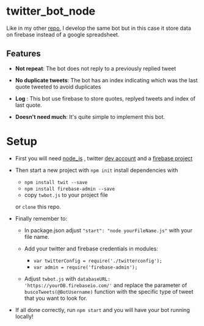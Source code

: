 # twitter_bot_node
Like in my other [repo](https://github.com/juantubello/twitter_bot), I develop the same bot but in this case it store data on firebase
instead of a google spreadsheet.

## Features

- **Not repeat**: The bot does not reply to a previously replied tweet

- **No duplicate tweets**: The bot has an index indicating which was the last quote tweeted to avoid duplicates

- **Log** : This bot use firebase to store quotes, replyed tweets and index of last quote.

- **Doesn't need much**: It's quite simple to implement this bot.

# Setup

- First you will need [node_js](https://nodejs.org/es/) , twitter [dev account](https://developer.twitter.com/en/apply-for-access) and a [firebase project](https://firebase.google.com/?hl=es)
- Then start a new project with ```npm init``` install dependencies with
   - ```npm install twit --save``` 
   - ```npm install firebase-admin --save``` 
   - copy ```twbot.js``` to your project file
   
  or ```clone``` this repo.
  
- Finally remember to:
  - In package.json adjust ```"start": "node yourFileName.js"``` with your file name.
  
  - Add your twitter and firebase credentials in modules:
    - ```var twitterConfig = require('./twitterconfig');``` 
    - ```var admin = require('firebase-admin');```
    
  - Adjust ```twbot.js``` with ```databaseURL: 'https://yourDB.firebaseio.com/'``` and replace the parameter of 
    ```buscoTweets(@BotUsername)``` function with the specific type of tweet that you want to look for.
    
    
- If all done correctly, run ```npm start``` and you will have your bot running locally! 

    
   
